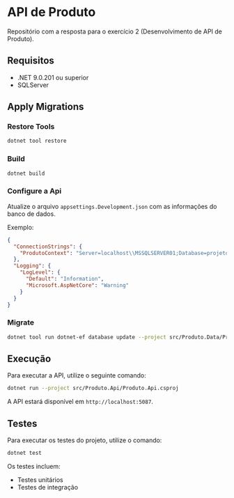 # API de Produto

Repositório com a resposta para o exercício 2 (Desenvolvimento de API de Produto).

## Requisitos

- .NET 9.0.201 ou superior
- SQLServer

## Apply Migrations

### Restore Tools

```bash
dotnet tool restore
```

### Build

```bash
dotnet build
```

### Configure a Api

Atualize o arquivo `appsettings.Development.json` com as informações do banco de dados.

Exemplo:

```json
{
  "ConnectionStrings": {
    "ProdutoContext": "Server=localhost\\MSSQLSERVER01;Database=projetoApi;Trusted_Connection=True;TrustServerCertificate=True;"
  },
  "Logging": {
    "LogLevel": {
      "Default": "Information",
      "Microsoft.AspNetCore": "Warning"
    }
  }
}

```

### Migrate

```bash
dotnet tool run dotnet-ef database update --project src/Produto.Data/Produto.Data.csproj --context ProdutosContext --startup-project src/Produto.Api/Produto.Api.csproj
```

## Execução

Para executar a API, utilize o seguinte comando:

```bash
dotnet run --project src/Produto.Api/Produto.Api.csproj
```

A API estará disponível em `http://localhost:5087`.

## Testes

Para executar os testes do projeto, utilize o comando:

```bash
dotnet test
```

Os testes incluem:

- Testes unitários
- Testes de integração
